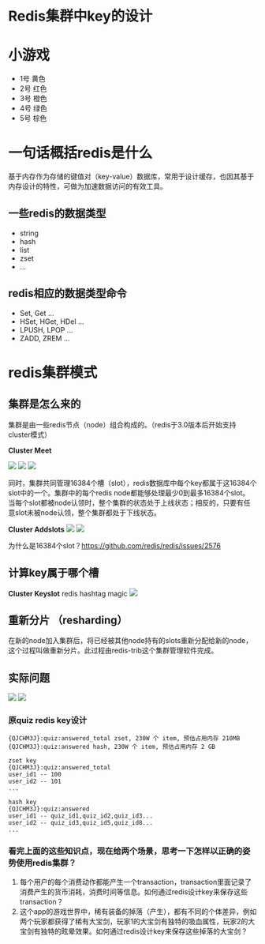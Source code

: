 Redis集群中key的设计
===

# 小游戏
* 1号 黄色
* 2号 红色
* 3号 橙色
* 4号 绿色
* 5号 棕色

# 一句话概括redis是什么

基于内存作为存储的键值对（key-value）数据库，常用于设计缓存，也因其基于内存设计的特性，可做为加速数据访问的有效工具。

## 一些redis的数据类型

* string
* hash
* list
* zset
* ...

## redis相应的数据类型命令

* Set, Get ...
* HSet, HGet, HDel ...
* LPUSH, LPOP ...
* ZADD, ZREM ...
# redis集群模式

## 集群是怎么来的

集群是由一些redis节点（node）组合构成的。（redis于3.0版本后开始支持cluster模式）

**Cluster Meet**

![](1.png)
![](2.png)
![](3.png)

同时，集群共同管理16384个槽（slot），redis数据库中每个key都属于这16384个slot中的一个。集群中的每个redis node都能够处理最少0到最多16384个slot。
当每个slot都被node认领时，整个集群的状态处于上线状态；相反的，只要有任意slot未被node认领，整个集群都处于下线状态。

**Cluster Addslots**
![](4.png)
![](5.png)

为什么是16384个slot？https://github.com/redis/redis/issues/2576

## 计算key属于哪个槽

**Cluster Keyslot**
redis hashtag magic
![](1637136045275.jpg)

## 重新分片 （resharding）
在新的node加入集群后，将已经被其他node持有的slots重新分配给新的node，这个过程叫做重新分片。此过程由redis-trib这个集群管理软件完成。

## 实际问题
![](D5B35197-9D16-422D-8EC3-B59A6D6FF180L0001.jpg)
![](5BD0DB7A-0A6D-4756-BB4E-F8B346D21BC0L0001.jpg)

### 原quiz redis key设计

```
{QJCHM3J}:quiz:answered_total zset, 230W 个 item, 预估占用内存 210MB
{QJCHM3J}:quiz:answered hash, 230W 个 item, 预估占用内存 2 GB

zset key
{QJCHM3J}:quiz:answered_total
user_id1 -- 100
user_id2 -- 101
...

hash key
{QJCHM3J}:quiz:answered
user_id1 -- quiz_id1,quiz_id2,quiz_id3...
user_id2 -- quiz_id3,quiz_id5,quiz_id8...
...
```

### 看完上面的这些知识点，现在给两个场景，思考一下怎样以正确的姿势使用redis集群？

1. 每个用户的每个消费动作都能产生一个transaction，transaction里面记录了消费产生的货币消耗，消费时间等信息。如何通过redis设计key来保存这些transaction？
2. 这个app的游戏世界中，稀有装备的掉落（产生），都有不同的个体差异，例如两个玩家都获得了稀有大宝剑，玩家1的大宝剑有独特的吸血属性，玩家2的大宝剑有独特的眩晕效果。如何通过redis设计key来保存这些掉落的大宝剑？
